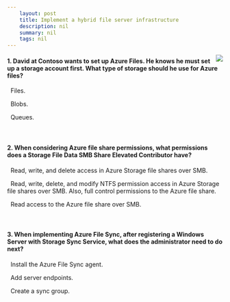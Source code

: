 ```yaml
---
    layout: post
    title: Implement a hybrid file server infrastructure 
    description: nil
    summary: nil
    tags: nil
---
```



 <a target="_blank" href="https://docs.microsoft.com/en-us/learn/modules/implement-hybrid-file-server-infrastructure/11-knowledge-check/"><i class="fas fa-external-link-alt"></i> </a>
 <img align="right" src="https://docs.microsoft.com/en-us/learn/achievements/implement-a-hybrid-file-server-infrastructure.svg">
####  1. David at Contoso wants to set up Azure Files. He knows he must set up a storage account first. What type of storage should he use for Azure files?


<i class='fas fa-check-square' style='color: Dodgerblue;'></i> &nbsp;&nbsp;Files.

<i class='far fa-square'></i> &nbsp;&nbsp;Blobs.

<i class='far fa-square'></i> &nbsp;&nbsp;Queues.
<br />
<br />
<br />

####  2. When considering Azure file share permissions, what permissions does a Storage File Data SMB Share Elevated Contributor have?


<i class='far fa-square'></i> &nbsp;&nbsp;Read, write, and delete access in Azure Storage file shares over SMB.

<i class='fas fa-check-square' style='color: Dodgerblue;'></i> &nbsp;&nbsp;Read, write, delete, and modify NTFS permission access in Azure Storage file shares over SMB. Also, full control permissions to the Azure file share.

<i class='far fa-square'></i> &nbsp;&nbsp;Read access to the Azure file share over SMB.
<br />
<br />
<br />

####  3. When implementing Azure File Sync, after registering a Windows Server with Storage Sync Service, what does the administrator need to do next?


<i class='far fa-square'></i> &nbsp;&nbsp;Install the Azure File Sync agent.

<i class='far fa-square'></i> &nbsp;&nbsp;Add server endpoints.

<i class='fas fa-check-square' style='color: Dodgerblue;'></i> &nbsp;&nbsp;Create a sync group.
<br />
<br />
<br />
